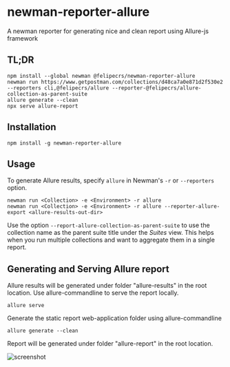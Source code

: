 # newman-reporter-allure

A newman reporter for generating nice and clean report using Allure-js framework

## TL;DR

```console
npm install --global newman @felipecrs/newman-reporter-allure
newman run https://www.getpostman.com/collections/d48ca7a0e871d2f530e2 --reporters cli,@felipecrs/allure --reporter-@felipecrs/allure-collection-as-parent-suite
allure generate --clean
npx serve allure-report
```

## Installation

```console
npm install -g newman-reporter-allure
```

## Usage

To generate Allure results, specify `allure` in Newman's `-r` or `--reporters` option.

```console
newman run <Collection> -e <Environment> -r allure
newman run <Collection> -e <Environment> -r allure --reporter-allure-export <allure-results-out-dir>
```

Use the option `--report-allure-collection-as-parent-suite` to use the collection name as the parent suite title under the _Suites_ view. This helps when you run multiple collections and want to aggregate them in a single report.

## Generating and Serving Allure report

Allure results will be generated under folder "allure-results" in the root location.
Use allure-commandline to serve the report locally.

```console
allure serve
```

Generate the static report web-application folder using allure-commandline

```console
allure generate --clean
```

Report will be generated under folder "allure-report" in the root location.

![screenshot](https://user-images.githubusercontent.com/29582865/110061487-72139200-7d46-11eb-8f16-94e839afb7eb.jpg)
